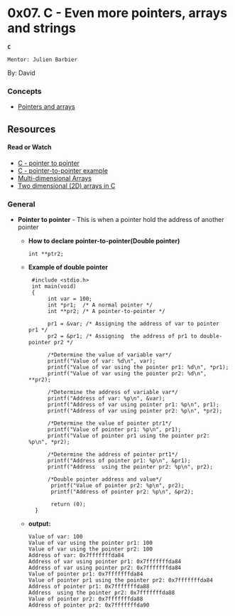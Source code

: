 # **0x07. C - Even more pointers, arrays and strings** 
**`C`**

 `Mentor: Julien Barbier`
 
 By: David
 
### Concepts

  * [Pointers and arrays](https://alx-intranet.hbtn.io/concepts/60)

## Resources

#### **Read or Watch**
    
   * [C - pointer to pointer](https://alx-intranet.hbtn.io/eyiikXPg7ZxCAEuWKIB6xtQ)
   * [C - pointer-to-pointer example](https://alx-intranet.hbtn.io/rltoken/ojr7OUUm2I-MULE4lWlrkg)
   * [Multi-dimensional Arrays](https://alx-intranet.hbtn.io/rltoken/HUZIJ6t55KM7d7FBCwWm8Q)
   * [Two dimensional (2D) arrays in C](https://alx-intranet.hbtn.io/rltoken/Dx9nIBRj68sRBGe2NRI_aQ)

### General

   * **Pointer to pointer** - This is when a pointer hold the address of another pointer 
     * **How to declare pointer-to-pointer(Double pointer)**
     
       `int **ptr2;`
       
     * **Example of double pointer**
     
       ```
        #include <stdio.h>
        int main(void)
        {
             int var = 100;
             int *pr1;  /* A normal pointer */
             int **pr2; /* A pointer-to-pointer */

             pr1 = &var; /* Assigning the address of var to pointer pr1 */
             pr2 = &pr1; /* Assigning  the address of pr1 to double-pointer pr2 */

             /*Determine the value of variable var*/
             printf("Value of var: %d\n", var);
             printf("Value of var using the pointer pr1: %d\n", *pr1);
             printf("Value of var using the pointer pr2: %d\n", **pr2);

             /*Determine the address of variable var*/
             printf("Address of var: %p\n", &var);
             printf("Address of var using pointer pr1: %p\n", pr1);
             printf("Address of var using pointer pr2: %p\n", *pr2);

             /*Determine the value of pointer ptr1*/
             printf("Value of pointer pr1: %p\n", pr1);
             printf("Value of pointer pr1 using the pointer pr2: %p\n", *pr2);

             /*Determine the address of pointer prt1*/
             printf("Address of pointer pr1: %p\n", &pr1);
             printf("Address  using the pointer pr2: %p\n", pr2);

             /*Double pointer address and value*/
              printf("Value of pointer pr2: %p\n", pr2);
              printf("Address of pointer pr2: %p\n", &pr2);
        
              return (0);
         }
         ```
     * **output:**
         ```
         Value of var: 100
         Value of var using the pointer pr1: 100
         Value of var using the pointer pr2: 100
         Address of var: 0x7fffffffda84
         Address of var using pointer pr1: 0x7fffffffda84
         Address of var using pointer pr2: 0x7fffffffda84
         Value of pointer pr1: 0x7fffffffda84
         Value of pointer pr1 using the pointer pr2: 0x7fffffffda84
         Address of pointer pr1: 0x7fffffffda88
         Address  using the pointer pr2: 0x7fffffffda88
         Value of pointer pr2: 0x7fffffffda88
         Address of pointer pr2: 0x7fffffffda90
        ```

